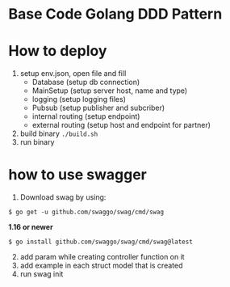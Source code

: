 # Base Code Golang DDD Pattern

# How to deploy
1. setup env.json, open file and fill
    - Database (setup db connection)
    - MainSetup (setup server host, name and type)
    - logging (setup logging files)
    - Pubsub (setup publisher and subcriber)
    - internal routing (setup endpoint)
    - external routing (setup host and endpoint for partner)
2. build binary `./build.sh`
3. run binary


# how to use swagger
1. Download swag by using: 

`$ go get -u github.com/swaggo/swag/cmd/swag`

**1.16 or newer**

`$ go install github.com/swaggo/swag/cmd/swag@latest`

2. add param while creating controller function on it
3. add example in each struct model that is created
4. run swag init









